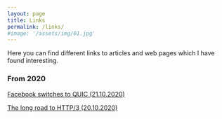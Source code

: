 ```yaml
---
layout: page
title: Links
permalink: /links/
#image: '/assets/img/01.jpg'
---
```


Here you can find different links to articles and web pages which I have found interesting.

### From 2020

[Facebook switches to QUIC (21.10.2020)](https://engineering.fb.com/networking-traffic/how-facebook-is-bringing-quic-to-billions/)

[The long road to HTTP/3 (20.10.2020)](https://scorpil.com/post/the-long-road-to-http3/)
